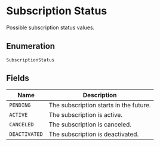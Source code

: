 
# Subscription Status

Possible subscription status values.

## Enumeration

`SubscriptionStatus`

## Fields

| Name | Description |
|  --- | --- |
| `PENDING` | The subscription starts in the future. |
| `ACTIVE` | The subscription is active. |
| `CANCELED` | The subscription is canceled. |
| `DEACTIVATED` | The subscription is deactivated. |

